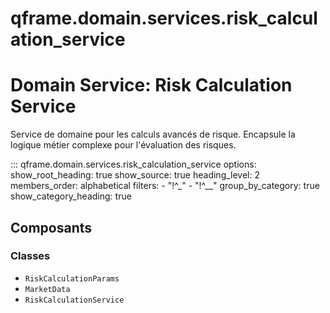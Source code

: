 # qframe.domain.services.risk_calculation_service


Domain Service: Risk Calculation Service
=======================================

Service de domaine pour les calculs avancés de risque.
Encapsule la logique métier complexe pour l'évaluation des risques.


::: qframe.domain.services.risk_calculation_service
    options:
      show_root_heading: true
      show_source: true
      heading_level: 2
      members_order: alphabetical
      filters:
        - "!^_"
        - "!^__"
      group_by_category: true
      show_category_heading: true

## Composants

### Classes

- `RiskCalculationParams`
- `MarketData`
- `RiskCalculationService`

